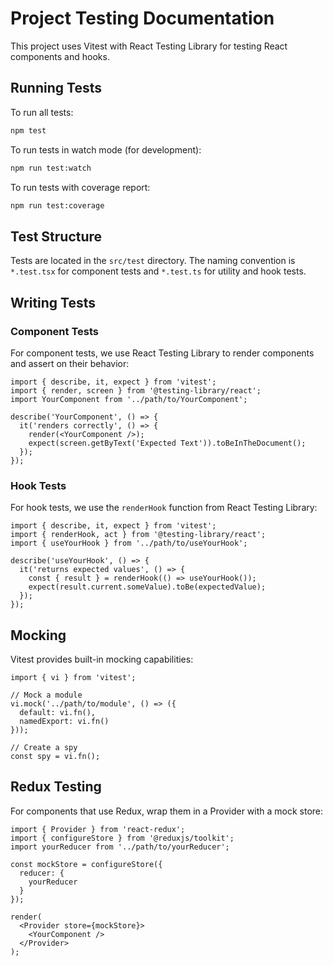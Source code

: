 # Project Testing Documentation

This project uses Vitest with React Testing Library for testing React components and hooks.

## Running Tests

To run all tests:

```bash
npm test
```

To run tests in watch mode (for development):

```bash
npm run test:watch
```

To run tests with coverage report:

```bash
npm run test:coverage
```

## Test Structure

Tests are located in the `src/test` directory. The naming convention is `*.test.tsx` for component tests and `*.test.ts` for utility and hook tests.

## Writing Tests

### Component Tests

For component tests, we use React Testing Library to render components and assert on their behavior:

```tsx
import { describe, it, expect } from 'vitest';
import { render, screen } from '@testing-library/react';
import YourComponent from '../path/to/YourComponent';

describe('YourComponent', () => {
  it('renders correctly', () => {
    render(<YourComponent />);
    expect(screen.getByText('Expected Text')).toBeInTheDocument();
  });
});
```

### Hook Tests

For hook tests, we use the `renderHook` function from React Testing Library:

```tsx
import { describe, it, expect } from 'vitest';
import { renderHook, act } from '@testing-library/react';
import { useYourHook } from '../path/to/useYourHook';

describe('useYourHook', () => {
  it('returns expected values', () => {
    const { result } = renderHook(() => useYourHook());
    expect(result.current.someValue).toBe(expectedValue);
  });
});
```

## Mocking

Vitest provides built-in mocking capabilities:

```tsx
import { vi } from 'vitest';

// Mock a module
vi.mock('../path/to/module', () => ({
  default: vi.fn(),
  namedExport: vi.fn()
}));

// Create a spy
const spy = vi.fn();
```

## Redux Testing

For components that use Redux, wrap them in a Provider with a mock store:

```tsx
import { Provider } from 'react-redux';
import { configureStore } from '@reduxjs/toolkit';
import yourReducer from '../path/to/yourReducer';

const mockStore = configureStore({
  reducer: {
    yourReducer
  }
});

render(
  <Provider store={mockStore}>
    <YourComponent />
  </Provider>
);
``` 